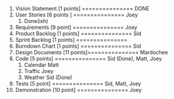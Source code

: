 1. Vision Statement [1 points] =============== DONE
2. User Stories [6 points ] 	=============== Joey
	1. Done(ish)
3. Requirements [9 point]		=============== Joey
4. Product Backlog [1 points]  =============== Sid
5. Sprint Backlog [1 points] 	=============== 
6. Burndown Chart [1 points]	=============== Sid
7. Design Documents [11 points]=============== Mardochee
8. Code [5 points] 		    =============== Sid (Done), Matt, Joey
	1. Calendar Matt
	2. Traffic Joey
	3. Weather Sid (Done)
9. Tests [5 point]				=============== Sid, Matt, Joey
10. Demonstration [10 point]	=============== Joey